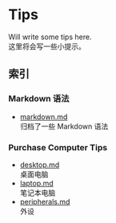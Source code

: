 # Tips
Will write some tips here.  
这里将会写一些小提示。

## 索引
### Markdown 语法
- [markdown.md](https://github.com/yzy613/tips/blob/master/markdown.md)  
归档了一些 Markdown 语法

### Purchase Computer Tips
- [desktop.md](https://github.com/yzy613/tips/blob/master/computer/desktop.md)  
桌面电脑
- [laptop.md](https://github.com/yzy613/tips/blob/master/computer/laptop.md)  
笔记本电脑
- [peripherals.md](https://github.com/yzy613/tips/blob/master/computer/peripherals.md)  
外设